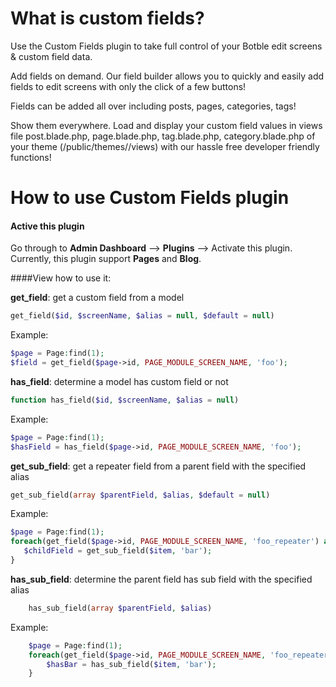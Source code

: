 # What is custom fields?

Use the Custom Fields plugin to take full control of your Botble edit screens & custom field data.

Add fields on demand. Our field builder allows you to quickly and easily add fields to edit screens with only the click of a few buttons!

Fields can be added all over including posts, pages, categories, tags!

Show them everywhere. Load and display your custom field values in views file post.blade.php, page.blade.php, tag.blade.php, category.blade.php of your theme (/public/themes/<your theme>/views) with our hassle free developer friendly functions!

# How to use Custom Fields plugin

#### Active this plugin
Go through to **Admin Dashboard** --> **Plugins** --> Activate this plugin.
Currently, this plugin support **Pages** and **Blog**.

####View how to use it:

**get_field**: get a custom field from a model
```php
get_field($id, $screenName, $alias = null, $default = null)
```

Example:
```php
$page = Page:find(1);
$field = get_field($page->id, PAGE_MODULE_SCREEN_NAME, 'foo');
```

**has_field**: determine a model has custom field or not
```php
function has_field($id, $screenName, $alias = null)
```

Example:
```php
$page = Page:find(1);
$hasField = has_field($page->id, PAGE_MODULE_SCREEN_NAME, 'foo');
```

**get_sub_field**: get a repeater field from a parent field with the specified alias

```php
get_sub_field(array $parentField, $alias, $default = null)
```

Example:
```php
$page = Page:find(1);
foreach(get_field($page->id, PAGE_MODULE_SCREEN_NAME, 'foo_repeater') as $item) {
   $childField = get_sub_field($item, 'bar');
}
```

**has_sub_field**: determine the parent field has sub field with the specified alias

```php
    has_sub_field(array $parentField, $alias)
```

Example:
```php
    $page = Page:find(1);
    foreach(get_field($page->id, PAGE_MODULE_SCREEN_NAME, 'foo_repeater') as $item) {
        $hasBar = has_sub_field($item, 'bar');
    }
```
